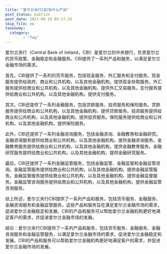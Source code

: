```yaml
---
title: "爱尔兰央行CBI有什么产品"
post_status: publish
post_date: 2023-08-19 05:17:33
skip_file: no
taxonomy:
  category:
        - "faq"
---
```


爱尔兰央行（Central Bank of Ireland，CBI）是爱尔兰的中央银行，负责爱尔兰的货币政策、金融稳定和金融服务。CBI提供了一系列产品和服务，以满足爱尔兰金融市场的需求。

首先，CBI提供了一系列的货币服务，包括现金服务、外汇服务和支付服务。现金服务提供给政府、商业和公共机构，以及其他金融机构，提供现金存取服务。外汇服务提供给商业和公共机构，以及其他金融机构，提供外汇交易服务。支付服务提供给商业和公共机构，以及其他金融机构，提供支付服务。

其次，CBI还提供了一系列金融服务，包括贷款服务、投资服务和保险服务。贷款服务提供给商业和公共机构，以及其他金融机构，提供贷款服务。投资服务提供给商业和公共机构，以及其他金融机构，提供投资服务。保险服务提供给商业和公共机构，以及其他金融机构，提供保险服务。

此外，CBI还提供了一系列金融咨询服务，包括金融咨询、金融教育和金融研究。金融咨询服务提供给商业和公共机构，以及其他金融机构，提供金融咨询服务。金融教育服务提供给商业和公共机构，以及其他金融机构，提供金融教育服务。金融研究服务提供给商业和公共机构，以及其他金融机构，提供金融研究服务。

最后，CBI还提供了一系列金融监管服务，包括金融监管、金融监督和金融监管咨询。金融监管服务提供给商业和公共机构，以及其他金融机构，提供金融监管服务。金融监督服务提供给商业和公共机构，以及其他金融机构，提供金融监督服务。金融监管咨询服务提供给商业和公共机构，以及其他金融机构，提供金融监管咨询服务。

综上所述，爱尔兰央行CBI提供了一系列产品和服务，包括货币服务、金融服务、金融咨询服务和金融监管服务。这些产品和服务旨在满足爱尔兰金融市场的需求，促进爱尔兰金融稳定和发展。CBI的产品和服务可以帮助爱尔兰金融机构更好地满足客户的需求，并促进爱尔兰金融市场的发展。

结论：爱尔兰央行CBI提供了一系列产品和服务，包括货币服务、金融服务、金融咨询服务和金融监管服务，以满足爱尔兰金融市场的需求，促进爱尔兰金融稳定和发展。CBI的产品和服务可以帮助爱尔兰金融机构更好地满足客户的需求，并促进爱尔兰金融市场的发展。
